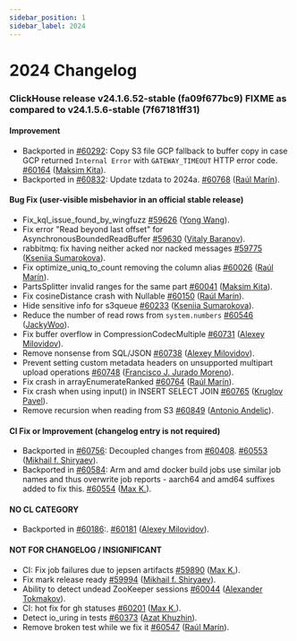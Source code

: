 ```yaml
---
sidebar_position: 1
sidebar_label: 2024
---
```


# 2024 Changelog

### ClickHouse release v24.1.6.52-stable (fa09f677bc9) FIXME as compared to v24.1.5.6-stable (7f67181ff31)

#### Improvement
* Backported in [#60292](https://github.com/ClickHouse/ClickHouse/issues/60292): Copy S3 file GCP fallback to buffer copy in case GCP returned `Internal Error` with `GATEWAY_TIMEOUT` HTTP error code. [#60164](https://github.com/ClickHouse/ClickHouse/pull/60164) ([Maksim Kita](https://github.com/kitaisreal)).
* Backported in [#60832](https://github.com/ClickHouse/ClickHouse/issues/60832): Update tzdata to 2024a. [#60768](https://github.com/ClickHouse/ClickHouse/pull/60768) ([Raúl Marín](https://github.com/Algunenano)).

#### Bug Fix (user-visible misbehavior in an official stable release)

* Fix_kql_issue_found_by_wingfuzz [#59626](https://github.com/ClickHouse/ClickHouse/pull/59626) ([Yong Wang](https://github.com/kashwy)).
* Fix error "Read beyond last offset" for AsynchronousBoundedReadBuffer [#59630](https://github.com/ClickHouse/ClickHouse/pull/59630) ([Vitaly Baranov](https://github.com/vitlibar)).
* rabbitmq: fix having neither acked nor nacked messages [#59775](https://github.com/ClickHouse/ClickHouse/pull/59775) ([Kseniia Sumarokova](https://github.com/kssenii)).
* Fix optimize_uniq_to_count removing the column alias [#60026](https://github.com/ClickHouse/ClickHouse/pull/60026) ([Raúl Marín](https://github.com/Algunenano)).
* PartsSplitter invalid ranges for the same part [#60041](https://github.com/ClickHouse/ClickHouse/pull/60041) ([Maksim Kita](https://github.com/kitaisreal)).
* Fix cosineDistance crash with Nullable [#60150](https://github.com/ClickHouse/ClickHouse/pull/60150) ([Raúl Marín](https://github.com/Algunenano)).
* Hide sensitive info for s3queue [#60233](https://github.com/ClickHouse/ClickHouse/pull/60233) ([Kseniia Sumarokova](https://github.com/kssenii)).
* Reduce the number of read rows from `system.numbers` [#60546](https://github.com/ClickHouse/ClickHouse/pull/60546) ([JackyWoo](https://github.com/JackyWoo)).
* Fix buffer overflow in CompressionCodecMultiple [#60731](https://github.com/ClickHouse/ClickHouse/pull/60731) ([Alexey Milovidov](https://github.com/alexey-milovidov)).
* Remove nonsense from SQL/JSON [#60738](https://github.com/ClickHouse/ClickHouse/pull/60738) ([Alexey Milovidov](https://github.com/alexey-milovidov)).
* Prevent setting custom metadata headers on unsupported multipart upload operations [#60748](https://github.com/ClickHouse/ClickHouse/pull/60748) ([Francisco J. Jurado Moreno](https://github.com/Beetelbrox)).
* Fix crash in arrayEnumerateRanked [#60764](https://github.com/ClickHouse/ClickHouse/pull/60764) ([Raúl Marín](https://github.com/Algunenano)).
* Fix crash when using input() in INSERT SELECT JOIN [#60765](https://github.com/ClickHouse/ClickHouse/pull/60765) ([Kruglov Pavel](https://github.com/Avogar)).
* Remove recursion when reading from S3 [#60849](https://github.com/ClickHouse/ClickHouse/pull/60849) ([Antonio Andelic](https://github.com/antonio2368)).

#### CI Fix or Improvement (changelog entry is not required)

* Backported in [#60756](https://github.com/ClickHouse/ClickHouse/issues/60756): Decoupled changes from [#60408](https://github.com/ClickHouse/ClickHouse/issues/60408). [#60553](https://github.com/ClickHouse/ClickHouse/pull/60553) ([Mikhail f. Shiryaev](https://github.com/Felixoid)).
* Backported in [#60584](https://github.com/ClickHouse/ClickHouse/issues/60584): Arm and amd docker build jobs use similar job names and thus overwrite job reports - aarch64 and amd64 suffixes added to fix this. [#60554](https://github.com/ClickHouse/ClickHouse/pull/60554) ([Max K.](https://github.com/maxknv)).

#### NO CL CATEGORY

* Backported in [#60186](https://github.com/ClickHouse/ClickHouse/issues/60186):. [#60181](https://github.com/ClickHouse/ClickHouse/pull/60181) ([Alexey Milovidov](https://github.com/alexey-milovidov)).

#### NOT FOR CHANGELOG / INSIGNIFICANT

* CI: Fix job failures due to jepsen artifacts [#59890](https://github.com/ClickHouse/ClickHouse/pull/59890) ([Max K.](https://github.com/maxknv)).
* Fix mark release ready [#59994](https://github.com/ClickHouse/ClickHouse/pull/59994) ([Mikhail f. Shiryaev](https://github.com/Felixoid)).
* Ability to detect undead ZooKeeper sessions [#60044](https://github.com/ClickHouse/ClickHouse/pull/60044) ([Alexander Tokmakov](https://github.com/tavplubix)).
* CI: hot fix for gh statuses [#60201](https://github.com/ClickHouse/ClickHouse/pull/60201) ([Max K.](https://github.com/maxknv)).
* Detect io_uring in tests [#60373](https://github.com/ClickHouse/ClickHouse/pull/60373) ([Azat Khuzhin](https://github.com/azat)).
* Remove broken test while we fix it [#60547](https://github.com/ClickHouse/ClickHouse/pull/60547) ([Raúl Marín](https://github.com/Algunenano)).

